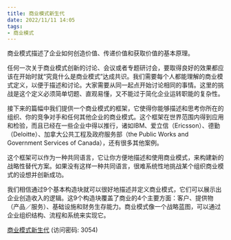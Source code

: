 ```yaml
---
title: 商业模式新生代
date: 2022/11/11 14:05
tags:
- 商业模式
---
```

商业模式描述了企业如何创造价值、传递价值和获取价值的基本原理。

任何一次关于商业模式创新的讨论、会议或者专题研讨会，要取得良好的效果都应该在开始时就“究竟什么是商业模式”达成共识。我们需要每个人都能理解的商业模式定义，以便于描述和讨论。大家需要从同一起点开始讨论相同的事情。这里的挑战是这个定义必须简单切题、直观易懂，又不能过于简化企业运转职能的复杂性。

接下来的篇幅中我们提供一个商业模式的框架，它使得你能够描述和思考你所在的组织、你的竞争对手和任何其他企业的商业模式。这个框架在世界范围内得到应用和检验，而且已经在一些企业中得以推行，诸如IBM、爱立信（Ericsson）、德勤（Deloitte）、加拿大公共工程及政府服务部（the Public Works and Government Services of Canada），还有很多其他案例。

这个框架可以作为一种共同语言，它让你方便地描述和使用商业模式，来构建新的战略性替代方案。如果没有这样一种共同语言，很难系统性地挑战某个组织商业模式的设想并创新成功。

我们相信通过9个基本构造块就可以很好地描述并定义商业模式，它们可以展示出企业创造收入的逻辑。这9个构造块覆盖了商业的4个主要方面：客户、提供物（产品／服务）、基础设施和财务生存能力。商业模式像一个战略蓝图，可以通过企业组织结构、流程和系统来实现它。

[商业模式新生代](https://url12.ctfile.com/f/3948612-722537514-e664fb?p=3054)
(访问密码: 3054)

